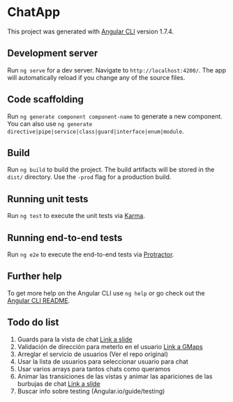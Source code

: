 # ChatApp

This project was generated with [Angular CLI](https://github.com/angular/angular-cli) version 1.7.4.

## Development server

Run `ng serve` for a dev server. Navigate to `http://localhost:4200/`. The app will automatically reload if you change any of the source files.

## Code scaffolding

Run `ng generate component component-name` to generate a new component. You can also use `ng generate directive|pipe|service|class|guard|interface|enum|module`.

## Build

Run `ng build` to build the project. The build artifacts will be stored in the `dist/` directory. Use the `-prod` flag for a production build.

## Running unit tests

Run `ng test` to execute the unit tests via [Karma](https://karma-runner.github.io).

## Running end-to-end tests

Run `ng e2e` to execute the end-to-end tests via [Protractor](http://www.protractortest.org/).

## Further help

To get more help on the Angular CLI use `ng help` or go check out the [Angular CLI README](https://github.com/angular/angular-cli/blob/master/README.md).


## Todo do list
1. Guards para la vista de chat [Link a slide](http://slides.com/jonroji/angular#/7/22)
2. Validación de dirección para meterlo en el usuario [Link a GMaps](https://developers.google.com/maps/documentation/javascript/places-autocomplete?hl=es-419)
3. Arreglar el servicio de usuarios (Ver el repo original)
4. Usar la lista de usuarios para seleccionar usuario para chat
5. Usar varios arrays para tantos chats como queramos
6. Animar las transiciones de las vistas y animar las apariciones de las burbujas de chat [Link a slide](http://slides.com/jonroji/angular#/11)
7. Buscar info sobre testing (Angular.io/guide/testing)